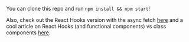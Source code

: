 You can clone this repo and run `npm install && npm start`!

Also, check out the React Hooks version with the async fetch [here](https://tedzchu.com/stock-price-react-hooks/) and a cool article on React Hooks (and functional components) vs class components [here](https://wattenberger.com/blog/react-hooks).
